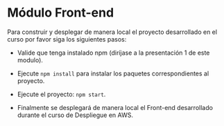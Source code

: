 # Módulo Front-end

Para construir y desplegar de manera local el proyecto desarrollado en el curso por favor siga los siguientes pasos:

- Valide que tenga instalado npm (diríjase a la presentación 1 de este modulo).

- Ejecute `npm install` para instalar los paquetes correspondientes al proyecto.

- Ejecute el proyecto: `npm start`.

- Finalmente se desplegará de manera local el Front-end desarrollado durante el curso de Despliegue en AWS.


